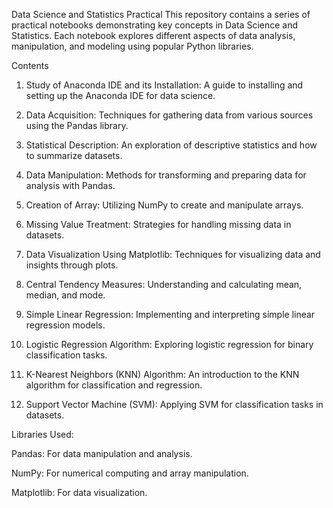 Data Science and Statistics Practical
This repository contains a series of practical notebooks demonstrating key concepts in Data Science and Statistics. Each notebook explores different aspects of data analysis, manipulation, and modeling using popular Python libraries.

Contents
01. Study of Anaconda IDE and its Installation: 
A guide to installing and setting up the Anaconda IDE for data science.

02. Data Acquisition: 
Techniques for gathering data from various sources using the Pandas library.

03. Statistical Description: 
An exploration of descriptive statistics and how to summarize datasets.

04. Data Manipulation: 
Methods for transforming and preparing data for analysis with Pandas.

05. Creation of Array: 
Utilizing NumPy to create and manipulate arrays.

06. Missing Value Treatment: 
Strategies for handling missing data in datasets.

07. Data Visualization Using Matplotlib: 
Techniques for visualizing data and insights through plots.

08. Central Tendency Measures: 
Understanding and calculating mean, median, and mode.

09. Simple Linear Regression: 
Implementing and interpreting simple linear regression models.

10. Logistic Regression Algorithm: 
Exploring logistic regression for binary classification tasks.

11. K-Nearest Neighbors (KNN) Algorithm: 
An introduction to the KNN algorithm for classification and regression.

12. Support Vector Machine (SVM): 
Applying SVM for classification tasks in datasets.

Libraries Used: 

Pandas: For data manipulation and analysis.

NumPy: For numerical computing and array manipulation.

Matplotlib: For data visualization.

